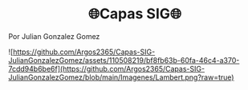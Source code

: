 <h1 align="center"> 🌐Capas SIG🌐  </h1>
 Por Julian Gonzalez Gomez

![https://github.com/Argos2365/Capas-SIG-JulianGonzalezGomez/assets/110508219/bf8fb63b-60fa-46c4-a370-7cdd94b6be6f](https://github.com/Argos2365/Capas-SIG-JulianGonzalezGomez/blob/main/Imagenes/Lambert.png?raw=true)

 
